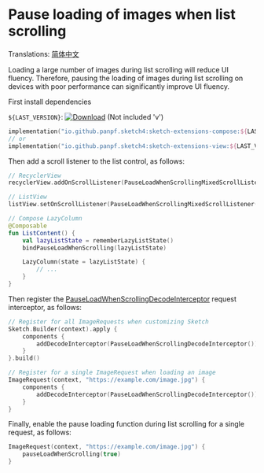# Pause loading of images when list scrolling

Translations: [简体中文](pause_load_when_scrolling_zh.md)

Loading a large number of images during list scrolling will reduce UI fluency. Therefore, pausing
the loading of images during list scrolling on devices with poor performance can significantly
improve UI fluency.

First install dependencies

`${LAST_VERSION}`: [![Download][version_icon]][version_link] (Not included 'v')

```kotlin
implementation("io.github.panpf.sketch4:sketch-extensions-compose:${LAST_VERSION}")
// or
implementation("io.github.panpf.sketch4:sketch-extensions-view:${LAST_VERSION}")
```

Then add a scroll listener to the list control, as follows:

```kotlin
// RecyclerView
recyclerView.addOnScrollListener(PauseLoadWhenScrollingMixedScrollListener())

// ListView
listView.setOnScrollListener(PauseLoadWhenScrollingMixedScrollListener())

// Compose LazyColumn
@Composable
fun ListContent() {
    val lazyListState = rememberLazyListState()
    bindPauseLoadWhenScrolling(lazyListState)

    LazyColumn(state = lazyListState) {
        // ...
    }
}
```

Then register the [PauseLoadWhenScrollingDecodeInterceptor] request interceptor, as follows:

```kotlin
// Register for all ImageRequests when customizing Sketch
Sketch.Builder(context).apply {
    components {
        addDecodeInterceptor(PauseLoadWhenScrollingDecodeInterceptor())
    }
}.build()

// Register for a single ImageRequest when loading an image
ImageRequest(context, "https://example.com/image.jpg") {
    components {
        addDecodeInterceptor(PauseLoadWhenScrollingDecodeInterceptor())
    }
}
```

Finally, enable the pause loading function during list scrolling for a single request, as follows:

```kotlin
ImageRequest(context, "https://example.com/image.jpg") {
    pauseLoadWhenScrolling(true)
}
```

[version_icon]: https://img.shields.io/maven-central/v/io.github.panpf.sketch4/sketch-singleton

[version_link]: https://repo1.maven.org/maven2/io/github/panpf/sketch4/

[Sketch]: ../../sketch-core/src/commonMain/kotlin/com/github/panpf/sketch/Sketch.common.kt

[ImageRequest]: ../../sketch-core/src/commonMain/kotlin/com/github/panpf/sketch/request/ImageRequest.common.kt

[PauseLoadWhenScrollingDecodeInterceptor]: ../../sketch-extensions-core/src/commonMain/kotlin/com/github/panpf/sketch/request/PauseLoadWhenScrollingDecodeInterceptor.kt